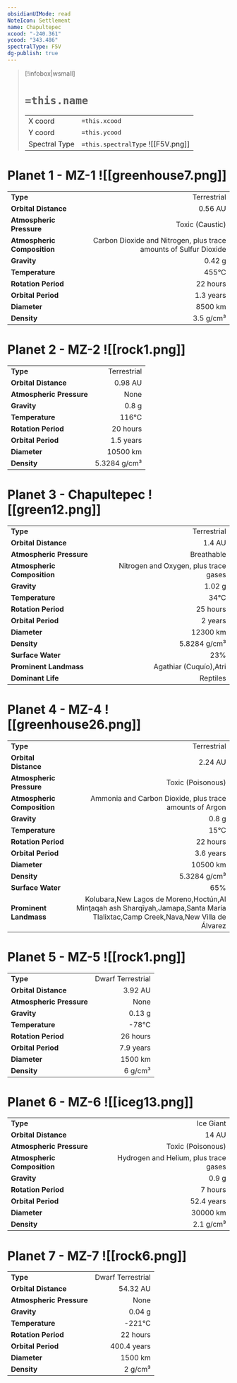 ```yaml
---
obsidianUIMode: read
NoteIcon: Settlement
name: Chapultepec
xcood: "-240.361"
ycood: "343.486"
spectralType: F5V
dg-publish: true
---
```

> [!infobox|wsmall]
> # `=this.name`
> | | |
> | - | - |
> | X coord | `=this.xcood` |
> | Y coord| `=this.ycood` |
> | Spectral Type | `=this.spectralType` ![[F5V.png]] |

# Planet 1 - MZ-1 ![[greenhouse7.png]]
|                             |                           |
| --------------------------- | -------------------------:|
| **Type**                    |             Terrestrial |
| **Orbital Distance**        |   0.56 AU |
| **Atmospheric Pressure**    |       Toxic (Caustic) |
| **Atmospheric Composition** |      Carbon Dioxide and Nitrogen, plus trace amounts of Sulfur Dioxide |
| **Gravity**                 |        0.42 g |
| **Temperature**             |    455°C |
| **Rotation Period**         |  22 hours |
| **Orbital Period** | 1.3 years |
| **Diameter**                |      8500 km | 
| **Density**                 |    3.5 g/cm³ |





# Planet 2 - MZ-2 ![[rock1.png]]
|                             |                           |
| --------------------------- | -------------------------:|
| **Type**                    |             Terrestrial |
| **Orbital Distance**        |   0.98 AU |
| **Atmospheric Pressure**    |       None |
| **Gravity**                 |        0.8 g |
| **Temperature**             |    116°C |
| **Rotation Period**         |  20 hours |
| **Orbital Period** | 1.5 years |
| **Diameter**                |      10500 km | 
| **Density**                 |    5.3284 g/cm³ |





# Planet 3 - Chapultepec ![[green12.png]]
|                             |                           |
| --------------------------- | -------------------------:|
| **Type**                    |             Terrestrial |
| **Orbital Distance**        |   1.4 AU |
| **Atmospheric Pressure**    |       Breathable |
| **Atmospheric Composition** |      Nitrogen and Oxygen, plus trace gases |
| **Gravity**                 |        1.02 g |
| **Temperature**             |    34°C |
| **Rotation Period**         |  25 hours |
| **Orbital Period** | 2 years |
| **Diameter**                |      12300 km | 
| **Density**                 |    5.8284 g/cm³ |
| **Surface Water**           |           23% | 
| **Prominent Landmass**      |         Agathiar (Cuquío),Atri | 
| **Dominant Life**           |         Reptiles |





# Planet 4 - MZ-4 ![[greenhouse26.png]]
|                             |                           |
| --------------------------- | -------------------------:|
| **Type**                    |             Terrestrial |
| **Orbital Distance**        |   2.24 AU |
| **Atmospheric Pressure**    |       Toxic (Poisonous) |
| **Atmospheric Composition** |      Ammonia and Carbon Dioxide, plus trace amounts of Argon |
| **Gravity**                 |        0.8 g |
| **Temperature**             |    15°C |
| **Rotation Period**         |  22 hours |
| **Orbital Period** | 3.6 years |
| **Diameter**                |      10500 km | 
| **Density**                 |    5.3284 g/cm³ |
| **Surface Water**           |           65% | 
| **Prominent Landmass**      |         Kolubara,New Lagos de Moreno,Hoctún,Al Minţaqah ash Sharqīyah,Jamapa,Santa María Tlalixtac,Camp Creek,Nava,New Villa de Álvarez | 





# Planet 5 - MZ-5 ![[rock1.png]]
|                             |                           |
| --------------------------- | -------------------------:|
| **Type**                    |             Dwarf Terrestrial |
| **Orbital Distance**        |   3.92 AU |
| **Atmospheric Pressure**    |       None |
| **Gravity**                 |        0.13 g |
| **Temperature**             |    -78°C |
| **Rotation Period**         |  26 hours |
| **Orbital Period** | 7.9 years |
| **Diameter**                |      1500 km | 
| **Density**                 |    6 g/cm³ |





# Planet 6 - MZ-6 ![[iceg13.png]]
|                             |                           |
| --------------------------- | -------------------------:|
| **Type**                    |             Ice Giant |
| **Orbital Distance**        |   14 AU |
| **Atmospheric Pressure**    |       Toxic (Poisonous) |
| **Atmospheric Composition** |      Hydrogen and Helium, plus trace gases |
| **Gravity**                 |        0.9 g |
| **Rotation Period**         |  7 hours |
| **Orbital Period** | 52.4 years |
| **Diameter**                |      30000 km | 
| **Density**                 |    2.1 g/cm³ |





# Planet 7 - MZ-7 ![[rock6.png]]
|                             |                           |
| --------------------------- | -------------------------:|
| **Type**                    |             Dwarf Terrestrial |
| **Orbital Distance**        |   54.32 AU |
| **Atmospheric Pressure**    |       None |
| **Gravity**                 |        0.04 g |
| **Temperature**             |    -221°C |
| **Rotation Period**         |  22 hours |
| **Orbital Period** | 400.4 years |
| **Diameter**                |      1500 km | 
| **Density**                 |    2 g/cm³ |





